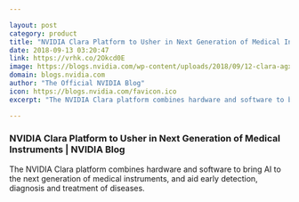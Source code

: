 ```yaml
---

layout: post
category: product
title: "NVIDIA Clara Platform to Usher in Next Generation of Medical Instruments"
date: 2018-09-13 03:20:47
link: https://vrhk.co/2Okcd0E
image: https://blogs.nvidia.com/wp-content/uploads/2018/09/12-clara-agx-cropped.jpg
domain: blogs.nvidia.com
author: "The Official NVIDIA Blog"
icon: https://blogs.nvidia.com/favicon.ico
excerpt: "The NVIDIA Clara platform combines hardware and software to bring AI to the next generation of medical instruments, and aid early detection, diagnosis and treatment of diseases."

---
```


### NVIDIA Clara Platform to Usher in Next Generation of Medical Instruments | NVIDIA Blog

The NVIDIA Clara platform combines hardware and software to bring AI to the next generation of medical instruments, and aid early detection, diagnosis and treatment of diseases.